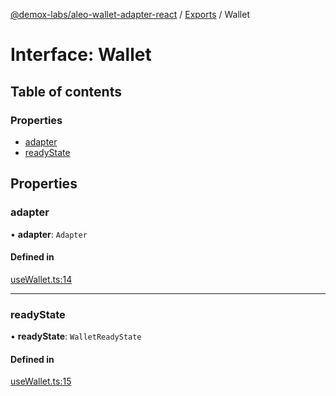 [@demox-labs/aleo-wallet-adapter-react](../README.md) / [Exports](../modules.md) / Wallet

# Interface: Wallet

## Table of contents

### Properties

- [adapter](Wallet.md#adapter)
- [readyState](Wallet.md#readystate)

## Properties

### adapter

• **adapter**: `Adapter`

#### Defined in

[useWallet.ts:14](https://github.com/demox-labs/leo-wallet-adapter/blob/dbce117/packages/core/react/useWallet.ts#L14)

___

### readyState

• **readyState**: `WalletReadyState`

#### Defined in

[useWallet.ts:15](https://github.com/demox-labs/leo-wallet-adapter/blob/dbce117/packages/core/react/useWallet.ts#L15)
